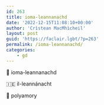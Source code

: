 ```yaml
---
id: 263
title: ioma-leannanachd
date: '2022-12-15T11:08:10+00:00'
author: 'Crìstean MacMhìcheil'
layout: post
guid: 'https://faclair.lgbt/?p=263'
permalink: /ioma-leannanachd/
categories:
    - gd
---
```


&#x1f3f4;&#xe0067;&#xe0062;&#xe0073;&#xe0063;&#xe0074;&#xe007f; ioma-leannanachd

&#x1f1ee;&#x1f1ea; il-leannánacht

&#x1f3f4;&#xe0067;&#xe0062;&#xe0065;&#xe006e;&#xe0067;&#xe007f; polyamory